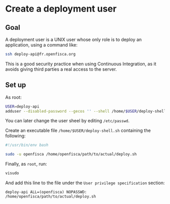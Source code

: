 # Create a deployment user

## Goal

A deployment user is a UNIX user whose only role is to deploy an application, using a command like:

```sh
ssh deploy-api@fr.openfisca.org
```

This is a good security practice when using Continuous Integration, as it avoids giving third parties a real access to the server.

## Set up

As root:

```sh
USER=deploy-api
adduser --disabled-password --gecos '' --shell /home/$USER/deploy-shell.sh $USER
```

You can later change the user sheel by editing `/etc/passwd`.

Create an executable file `/home/$USER/deploy-shell.sh` containing the following:

```sh
#!/usr/bin/env bash

sudo -u openfisca /home/openfisca/path/to/actual/deploy.sh
```

Finally, as `root`, run:

```sh
visudo
```

And add this line to the file under the `User privilege specification` section:

```
deploy-api ALL=(openfisca) NOPASSWD: /home/openfisca/path/to/actual/deploy.sh
```
